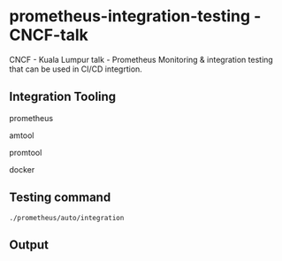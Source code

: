 # prometheus-integration-testing - CNCF-talk

CNCF - Kuala Lumpur talk - Prometheus Monitoring & integration testing that can be used in CI/CD integrtion.

## Integration Tooling

prometheus

amtool

promtool

docker

## Testing command

```shell
./prometheus/auto/integration
```


## Output

```yaml

```
